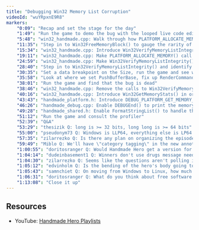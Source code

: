 ```yaml
---
title: "Debugging Win32 Memory List Corruption"
videoId: "wuYRpxnE9R8"
markers:
    "0:09": "Recap and set the stage for the day"
    "1:49": "Run the game to demo the bug with the looped live code editing, and begin investigating it"
    "5:48": "win32_handmade.cpp: Walk through how PLATFORM_ALLOCATE_MEMORY(), PLATFORM_DEALLOCATE_MEMORY() and Win32FreeMemoryBlock() work"
    "11:35": "Step in to Win32FreeMemoryBlock() to gauge the rarity of this bug"
    "15:34": "win32_handmade.cpp: Introduce Win32VerifyMemoryListIntegrity()"
    "19:11": "win32_handmade.cpp: Make PLATFORM_ALLOCATE_MEMORY() call Win32VerifyMemoryListIntegrity() at the end and start, run and hit the one at the start"
    "24:59": "win32_handmade.cpp: Make Win32VerifyMemoryListIntegrity() increment a FailCounter, :run the game and locate the failure case"
    "28:40": "Step in to Win32VerifyMemoryListIntegrity() and identify who is getting written and when"
    "30:35": "Set a data breakpoint on the Size, run the game and see who touched that memory location"
    "35:58": "Look at where we set PushBufferBase, fix up RenderCommandsStruct() and correctly initialise the PushBuffer"
    "38:01": "Run the game and find that the bug is dead"
    "38:46": "win32_handmade.cpp: Remove the calls to Win32VerifyMemoryListIntegrity(), run the game and see that we're still okay"
    "40:16": "win32_handmade.cpp: Introduce Win32GetMemoryStats() in order to initialise arenas with debug information"
    "43:43": "handmade_platform.h: Introduce DEBUG_PLATFORM_GET_MEMORY_STATS()"
    "46:26": "handmade_debug.cpp: Enable DEBUGEnd() to print the memory stats"
    "49:28": "handmade_shared.h: Enable FormatStringList() to handle the l case"
    "51:12": "Run the game and consult the profiler"
    "52:39": "Q&A"
    "53:29": "thesizik Q: long is >= 32 bits, long long is >= 64 bits"
    "55:00": "pseudonym73 Q: Windows is LLP64, everything else is LP64. The only difference between the two is the size of long. Everything else (short, int, long long) is the same"
    "57:35": "zilarrezko Q: Is there any plan on organizing the episodes in a manner such as \"Worked on mandalas on these episodes\"? [see Resources, YouTube]"
    "59:49": "Miblo Q: We'll have \"category tagging\" in the new annotation system"
    "1:00:55": "doritosranger Q: Would Handmade Hero get a version for Linux or is it strictly a windows project? If it's true, why not using Linux in work? Is it personal choice or is it harder to debug something on windows?"
    "1:04:14": "dudeinbasement1 Q: Winners don't use drugs message needs to be added in the game's loading screen"
    "1:04:30": "zilarrezko Q: Seems like the questions aren't polling in... Do you usually put your rendering / updating / input processing in the same function like you have been doing?"
    "1:05:12": "edvinholm Q: Is the bending of the hero's body going to be like it is now? Looks a bit weird"
    "1:05:43": "samnchiet Q: On moving from Windows to Linux, how much of the onus of making this change lies on the consumers vs Linux OS \"designers\"? Linux distros aren't normally ordinary-user friendly"
    "1:06:31": "doritosranger Q: What do you think about free software (Stallman, FSF, GPL)?"
    "1:13:08": "Close it up"
---
```


## Resources

* YouTube: [Handmade Hero Playlists](https://www.youtube.com/user/handmadeheroarchive/playlists)
